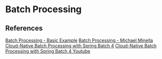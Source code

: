 # Batch Processing


## References

[Batch Processing - Basic Example](https://spring.io/guides/gs/batch-processing/)
[Batch Processing - Michael Minella](https://github.com/mminella)
[Cloud-Native Batch Processing with Spring Batch 4](https://github.com/mminella/cloud-native-batch﻿)
[Cloud-Native Batch Processing with Spring Batch 4 Youtube](https://www.youtube.com/watch?v=-Icd-s2JoAw&t=2649s﻿)


